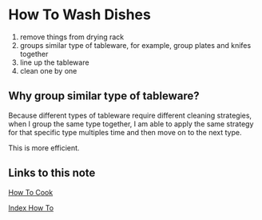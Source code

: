 # How To Wash Dishes

1. remove things from drying rack
1. groups similar type of tableware, for example, group plates and knifes together
1. line up the tableware
1. clean one by one

## Why group similar type of tableware?

Because different types of tableware require different cleaning strategies,
when I group the same type together, I am able to apply the same strategy for that specific type multiples time
and then move on to the next type.

This is more efficient.


## Links to this note

[How To Cook](how-to-cook.md)

[Index How To](index-how-to.md)


